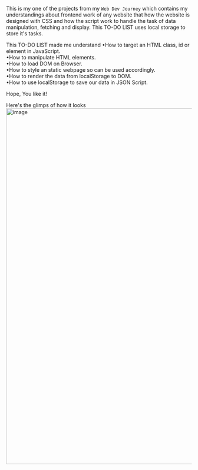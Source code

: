 This is my one of the projects from my `Web Dev Journey` which contains my understandings about frontend work of any website that how the website is designed with CSS and how the script work to handle the task of data manipulation, fetching and display.
This TO-DO LIST uses local storage to store it's tasks.

This TO-DO LIST made me understand
  •How to target an HTML class, id or element in JavaScript.<br>
  •How to manipulate HTML elements.<br>
  •How to load DOM on Browser.<br>
  •How to style an static webpage so can be used accordingly.<br>
  •How to render the data from localStorage to DOM.<br>
  •How to use localStorage to save our data in JSON Script.<br>


  Hope, You like it!



  Here's the glimps of how it looks
  <img width="1919" height="968" alt="image" src="https://github.com/user-attachments/assets/84131bb5-75c8-47ff-afbc-0479ba00ca7b" />
